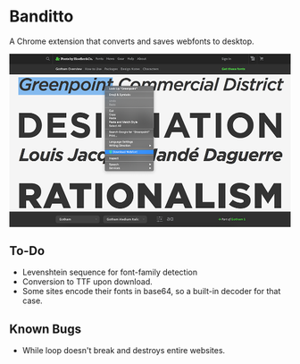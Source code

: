# Banditto
A Chrome extension that converts and saves webfonts to desktop.

<img align="center" src="banditto.png"/>

## To-Do
- Levenshtein sequence for font-family detection
- Conversion to TTF upon download.
- Some sites encode their fonts in base64, so a built-in decoder for that case.

## Known Bugs
- While loop doesn't break and destroys entire websites.
